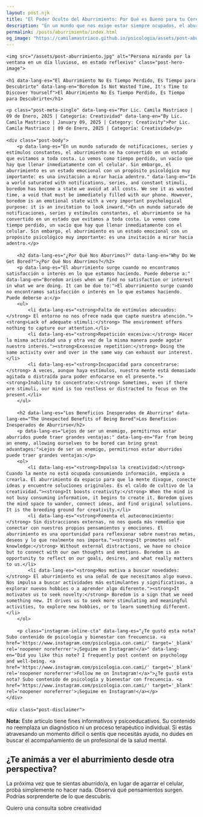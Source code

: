 ```yaml
---
layout: post.njk
title: "El Poder Oculto del Aburrimiento: Por Qué es Bueno para tu Cerebro | Blog Camila Mastriaco"
description: "En un mundo que nos exige estar siempre ocupados, el aburrimiento se ve como un enemigo. Descubrí por qué es una herramienta clave para la creatividad y el autoconocimiento."
permalink: /posts/aburrimiento/index.html
og_image: "https://camilamastriaco.github.io/psicologia/assets/post-aburrimiento.jpg"
---
```



    <img src="/assets/post-aburrimiento.jpg" alt="Persona mirando por la ventana en un día lluvioso, en estado reflexivo" class="post-hero-image">
    
    <h1 data-lang-es="El Aburrimiento No Es Tiempo Perdido, Es Tiempo para Descubrirte" data-lang-en="Boredom Is Not Wasted Time, It's Time to Discover Yourself">El Aburrimiento No Es Tiempo Perdido, Es Tiempo para Descubrirte</h1>
<div id="share-buttons-container"></div>

    <p class="post-meta-single" data-lang-es="Por Lic. Camila Mastriaco | 09 de Enero, 2025 | Categoría: Creatividad" data-lang-en="By Lic. Camila Mastriaco | January 09, 2025 | Category: Creativity">Por Lic. Camila Mastriaco | 09 de Enero, 2025 | Categoría: Creatividad</p>
    
    <div class="post-body">
        <p data-lang-es="En un mundo saturado de notificaciones, series y estímulos constantes, el aburrimiento se ha convertido en un estado que evitamos a toda costa. Lo vemos como tiempo perdido, un vacío que hay que llenar inmediatamente con el celular. Sin embargo, el aburrimiento es un estado emocional con un propósito psicológico muy importante: es una invitación a mirar hacia adentro." data-lang-en="In a world saturated with notifications, series, and constant stimuli, boredom has become a state we avoid at all costs. We see it as wasted time, a void that must be immediately filled with our phone. However, boredom is an emotional state with a very important psychological purpose: it is an invitation to look inward.">En un mundo saturado de notificaciones, series y estímulos constantes, el aburrimiento se ha convertido en un estado que evitamos a toda costa. Lo vemos como tiempo perdido, un vacío que hay que llenar inmediatamente con el celular. Sin embargo, el aburrimiento es un estado emocional con un propósito psicológico muy importante: es una invitación a mirar hacia adentro.</p>

        <h2 data-lang-es="¿Por Qué Nos Aburrimos?" data-lang-en="Why Do We Get Bored?">¿Por Qué Nos Aburrimos?</h2>
        <p data-lang-es="El aburrimiento surge cuando no encontramos satisfacción o interés en lo que estamos haciendo. Puede deberse a:" data-lang-en="Boredom arises when we find no satisfaction or interest in what we are doing. It can be due to:">El aburrimiento surge cuando no encontramos satisfacción o interés en lo que estamos haciendo. Puede deberse a:</p>
        <ul>
            <li data-lang-es="<strong>Falta de estímulos adecuados:</strong> El entorno no nos ofrece nada que capte nuestra atención."><strong>Lack of adequate stimuli:</strong> The environment offers nothing to capture our attention.</li>
            <li data-lang-es="<strong>Repetición excesiva:</strong> Hacer la misma actividad una y otra vez de la misma manera puede agotar nuestro interés."><strong>Excessive repetition:</strong> Doing the same activity over and over in the same way can exhaust our interest.</li>
            <li data-lang-es="<strong>Incapacidad para concentrarse:</strong> A veces, aunque haya estímulos, nuestra mente está demasiado agitada o distraída para poder enfocarse en el presente."><strong>Inability to concentrate:</strong> Sometimes, even if there are stimuli, our mind is too restless or distracted to focus on the present.</li>
        </ul>

        <h2 data-lang-es="Los Beneficios Inesperados de Aburrirse" data-lang-en="The Unexpected Benefits of Being Bored">Los Beneficios Inesperados de Aburrirse</h2>
        <p data-lang-es="Lejos de ser un enemigo, permitirnos estar aburridos puede traer grandes ventajas:" data-lang-en="Far from being an enemy, allowing ourselves to be bored can bring great advantages:">Lejos de ser un enemigo, permitirnos estar aburridos puede traer grandes ventajas:</p>
        <ol>
            <li data-lang-es="<strong>Impulsa la creatividad:</strong> Cuando la mente no está ocupada consumiendo información, empieza a crearla. El aburrimiento da espacio para que la mente divague, conecte ideas y encuentre soluciones originales. Es el caldo de cultivo de la creatividad."><strong>It boosts creativity:</strong> When the mind is not busy consuming information, it begins to create it. Boredom gives the mind space to wander, connect ideas, and find original solutions. It is the breeding ground for creativity.</li>
            <li data-lang-es="<strong>Fomenta el autoconocimiento:</strong> Sin distracciones externas, no nos queda más remedio que conectar con nuestros propios pensamientos y emociones. El aburrimiento es una oportunidad para reflexionar sobre nuestras metas, deseos y lo que realmente nos importa."><strong>It promotes self-knowledge:</strong> Without external distractions, we have no choice but to connect with our own thoughts and emotions. Boredom is an opportunity to reflect on our goals, desires, and what really matters to us.</li>
            <li data-lang-es="<strong>Nos motiva a buscar novedades:</strong> El aburrimiento es una señal de que necesitamos algo nuevo. Nos impulsa a buscar actividades más estimulantes y significativas, a explorar nuevos hobbies o a aprender algo diferente."><strong>It motivates us to seek novelty:</strong> Boredom is a sign that we need something new. It drives us to seek more stimulating and meaningful activities, to explore new hobbies, or to learn something different.</li>
        </ol>
        
        <p class="instagram-inline-cta" data-lang-es="¿Te gustó esta nota? Subo contenido de psicología y bienestar con frecuencia. <a href='https://www.instagram.com/psicologia.con.cami/' target='_blank' rel='noopener noreferrer'>¡Seguime en Instagram!</a>" data-lang-en="Did you like this note? I frequently post content on psychology and well-being. <a href='https://www.instagram.com/psicologia.con.cami/' target='_blank' rel='noopener noreferrer'>Follow me on Instagram!</a>">¿Te gustó esta nota? Subo contenido de psicología y bienestar con frecuencia. <a href='https://www.instagram.com/psicologia.con.cami/' target='_blank' rel='noopener noreferrer'>¡Seguime en Instagram!</a></p>
    </div>
    
    <div class="post-disclaimer">
<p data-lang-es="<strong>Nota:</strong> Este artículo tiene fines informativos y psicoeducativos. Su contenido no reemplaza un diagnóstico ni un proceso terapéutico individual. Si estás atravesando un momento difícil o sentís que necesitás ayuda, no dudes en buscar el acompañamiento de un profesional de la salud mental." data-lang-en="<strong>Disclaimer:</strong> This article is for informational and psychoeducational purposes only. It is not a substitute for a professional diagnosis or an individual therapeutic process. If you are going through a difficult time or feel you need help, do not hesitate to seek support from a mental health professional.">
<strong>Nota:</strong> Este artículo tiene fines informativos y psicoeducativos. Su contenido no reemplaza un diagnóstico ni un proceso terapéutico individual. Si estás atravesando un momento difícil o sentís que necesitás ayuda, no dudes en buscar el acompañamiento de un profesional de la salud mental.
</p>
</div>

<section id="cta-post" class="animate-on-scroll">
        <h2 data-lang-es="¿Te animás a ver el aburrimiento desde otra perspectiva?" data-lang-en="Do you dare to see boredom from another perspective?">¿Te animás a ver el aburrimiento desde otra perspectiva?</h2>
        <p data-lang-es="La próxima vez que te sientas aburrido/a, en lugar de agarrar el celular, probá simplemente no hacer nada. Observá qué pensamientos surgen. Podrías sorprenderte de lo que descubrís." data-lang-en="The next time you feel bored, instead of grabbing your phone, try just doing nothing. Observe what thoughts arise. You might be surprised by what you discover.">La próxima vez que te sientas aburrido/a, en lugar de agarrar el celular, probá simplemente no hacer nada. Observá qué pensamientos surgen. Podrías sorprenderte de lo que descubrís.</p>
        <a 
            class="btn whatsapp-trigger" 
            data-location="post_aburrimiento_cta" 
            target="_blank" 
            rel="noopener noreferrer" 
            data-lang-es="Quiero una consulta sobre creatividad" 
            data-lang-en="I want a consultation about creativity" 
            data-whatsapp-es="Hola Camila, leí tu nota sobre el aburrimiento y me gustaría explorar más mi lado creativo en las sesiones." 
            data-whatsapp-en="Hi Camila, I read your note about boredom and I would like to explore my creative side more in the sessions." 
        >Quiero una consulta sobre creatividad</a>
    </section>
